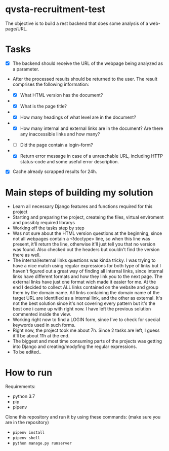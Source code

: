 # qvsta-recruitment-test
The objective is to build a rest backend that does some analysis of a web-page/URL.

# Tasks
- [x] The backend should receive the URL of the webpage being analyzed as a parameter. 
- After the processed results should be returned to the user. The result comprises the following information:
- - [x] What HTML version has the document?
- - [x] What is the page title?
- - [x] How many headings of what level are in the document?
- - [x] How many internal and external links are in the document? Are there any inaccessible links and how many?
- - [ ] Did the page contain a login-form?
- - [x] Return error message in case of a unreachable URL, including HTTP status-code and some useful error description.
- [x] Cache already scrapped results for 24h.
# Main steps of building my solution
- Learn all necessary Django features and functions required for this project
- Starting and preparing the project, createing the files, virtual enviroment and possibly required librarys
- Working off the tasks step by step
- Was not sure about the HTML version questions at the beginning, since not all webpages contain a <!doctype> line, so when this line was present, it'll return the line, otherwise it'll just tell you that no version was found. Also checked out the headers but couldn't find the version there as well.
- The internal/external links questions was kinda tricky. I was trying to have a nice match using regular expressions for both type of links but I haven't figured out a great way of finding all internal links, since internal links have different formats and how they link you to the next page. The external links have just one format wich made it easier for me. At the end I decided to collect ALL links contained on the website and group them by the domain name. All links containing the domain name of the target URL are identified as a internal link, and the other as external. It's not the best solution since it's not covering every pattern but it's the best one i came up with right now. I have left the previous solution commented inside the view.
- Working right now to find a LOGIN form, since I've to check for special keywords used in such forms.
- Right now, the project took me about 7h. Since 2 tasks are left, I guess it'll be about 11h at the end.
- The biggest and most time consuming parts of the projects was getting into Django and creating/modyfing the regular expressions.
- To be edited..

# How to run
Requirements:
- python 3.7
- pip
- pipenv

Clone this repository and run it by using these commands: (make sure you are in the repository)
- `pipenv install`
- `pipenv shell`
- `python manage.py runserver`
